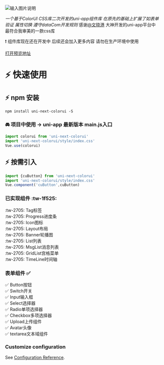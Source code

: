 ![输入图片说明](https://images.gitee.com/uploads/images/2021/0415/115111_c20a241e_5335988.jpeg "hero.jpg")

_一个基于ColorUI CSS库二次开发的uni-app组件库 在原先的基础上扩展了如表单验证 属性切换 遵守dataCom开发规则_
感谢[@文晓港](https://github.com/weilanwl) 大神开发的uni-app平台中最符合我审美的一款css库

 :exclamation: 组件库现在还在开发中 后续还会加入更多内容 请勿在生产环境中使用

[打开预览地址](http://47.94.249.191)


# :zap: 快速使用

##  :zap: npm 安装
```shell
npm install uni-next-colorui -S
```

###  :oncoming_automobile: 项目中使用 -> uni-app 最新版本 main.js入口
```javascript
import colorui from 'uni-next-colorui'
import 'uni-next-colorui/style/index.css'
Vue.use(colorui)
```

##  :zap: 按需引入
```javascript
import {cuButton} from 'uni-next-colorui'
import 'uni-next-colorui/style/index.css'
Vue.component('cuButton',cuButton)
```

### 已实现组件 :tw-1f525: 
 :tw-2705: Tag标签<br/>
 :tw-2705: Progress进度条<br/>
 :tw-2705: Icon图标<br/>
 :tw-2705: Layout布局<br/>
 :tw-2705: Banner轮播图<br/>
 :tw-2705: List列表<br/>
 :tw-2705: MsgList消息列表<br/>
 :tw-2705: GridList宫格菜单<br/>
 :tw-2705: TimeLine时间轴<br/>

### 表单组件  :white_check_mark:
 :white_check_mark: Button按钮 <br/>
 :white_check_mark: Switch开关<br/>
 :white_check_mark: Input输入框<br/>
 :white_check_mark: Select选择器<br/>
 :white_check_mark: Radio单项选择器<br/>
 :white_check_mark: Checkbox多项选择器<br/>
 :white_check_mark: Upload上传组件<br/>
 :white_check_mark: Avatar头像<br/>
 :white_check_mark: textarea文本域组件


### Customize configuration
See [Configuration Reference](https://cli.vuejs.org/config/).

